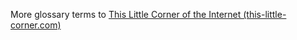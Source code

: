 More glossary terms to 
[This Little Corner of the Internet (this-little-corner.com)](http://this-little-corner.com/?view=glossary)
